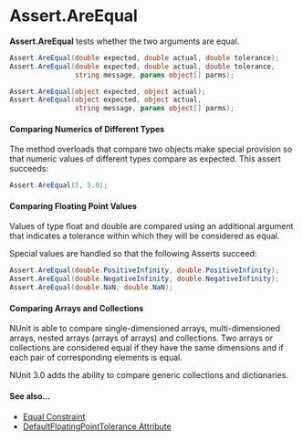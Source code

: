 # Assert.AreEqual


**Assert.AreEqual** tests whether the two arguments are equal. 

```csharp
Assert.AreEqual(double expected, double actual, double tolerance);
Assert.AreEqual(double expected, double actual, double tolerance,
                string message, params object[] parms);

Assert.AreEqual(object expected, object actual);
Assert.AreEqual(object expected, object actual,
                string message, params object[] parms);
```

#### Comparing Numerics of Different Types

The method overloads that compare two objects make special provision so that numeric
values of different types compare as expected. This assert succeeds:

```csharp
Assert.AreEqual(5, 5.0);
```
#### Comparing Floating Point Values

Values of type float and double are compared using an additional
argument that indicates a tolerance within which they will be considered
as equal.

Special values are handled so that the following Asserts succeed:

```csharp
Assert.AreEqual(double.PositiveInfinity, double.PositiveInfinity);
Assert.AreEqual(double.NegativeInfinity, double.NegativeInfinity);
Assert.AreEqual(double.NaN, double.NaN);
```

#### Comparing Arrays and Collections

NUnit is able to compare single-dimensioned arrays, multi-dimensioned arrays, 
nested arrays (arrays of arrays) and collections. Two arrays or collections are considered equal
if they have the same dimensions and if each pair of corresponding elements is equal. 

NUnit 3.0 adds the ability to compare generic collections and dictionaries.

#### See also...
 * [Equal Constraint](xref:EqualConstraint)
 * [DefaultFloatingPointTolerance Attribute](../../attributes/defaultfloatingpointtolerance.md)
